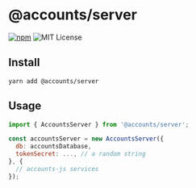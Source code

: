 # @accounts/server

[![npm](https://img.shields.io/npm/v/@accounts/server.svg?maxAge=2592000)](https://www.npmjs.com/package/@accounts/server)
![MIT License](https://img.shields.io/badge/license-MIT-blue.svg)

## Install

```
yarn add @accounts/server
```

## Usage

```js
import { AccountsServer } from '@accounts/server';

const accountsServer = new AccountsServer({
  db: accountsDatabase,
  tokenSecret: ..., // a random string
}, {
  // accounts-js services
});
```

